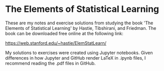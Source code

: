 # The Elements of Statistical Learning

These are my notes and exercise solutions from studying the book 'The Elements of Statistical Learning' by Hastie, Tibshirani, and Friedman. The book can be downloaded free online at the following link:

https://web.stanford.edu/~hastie/ElemStatLearn/

My solutions to exercises were created using Jupyter notebooks. Given differences in how Jupyter and GitHub render LaTeX in .ipynb files, I recommend reading the .pdf files in GitHub.
